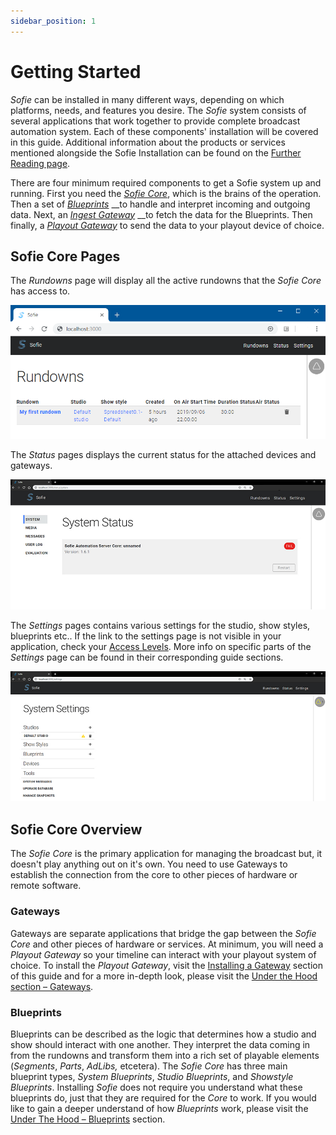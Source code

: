 ```yaml
---
sidebar_position: 1
---
```

# Getting Started

_Sofie_ can be installed in many different ways, depending on which platforms, needs, and features you desire. The _Sofie_ system consists of several applications that work together to provide complete broadcast automation system. Each of these components' installation will be covered in this guide. Additional information about the products or services mentioned alongside the Sofie Installation can be found on the [Further Reading page](../resources.md).

There are four minimum required components to get a Sofie system up and running. First you need the [_Sofie Core_](installing-sofie-server-core.md), which is the brains of the operation. Then a set of [_Blueprints_](installing-blueprints.md) __to handle and interpret incoming and outgoing data. Next, an [_Ingest Gateway_](installing-a-gateway/rundown-or-newsroom-system-connection/README) __to fetch the data for the Blueprints. Then finally, a [_Playout Gateway_](installing-a-gateway/playout-gateway.md) to send the data to your playout device of choice.



## Sofie Core Pages

The _Rundowns_ page will display all the active rundowns that the _Sofie Core_ has access to. 

![Rundown Page](/img/docs/getting-started/rundowns-in-sofie.png)

The _Status_ pages displays the current status for the attached devices and gateways.

![Status Page &#x2013; Describes the state of Sofie Core](/img/docs/getting-started/status-page.jpg)

The _Settings_ pages contains various settings for the studio, show styles, blueprints etc.. If the link to the settings page is not visible in your application, check your [Access Levels](./sofie-navigation.md). More info on specific parts of the _Settings_ page can be found in their corresponding guide sections. 

![Settings Page &#x2013; Describes how the Core is configured](/img/docs/getting-started/settings-page.jpg)

## Sofie Core Overview

The _Sofie_ _Core_ is the primary application for managing the broadcast but, it doesn't play anything out on it's own. You need to use Gateways to establish the connection from the core to other pieces of hardware or remote software. 

### Gateways

Gateways are separate applications that bridge the gap between the _Sofie Core_ and other pieces of hardware or services. At minimum, you will need a _Playout Gateway_ so your timeline can interact with your playout system of choice. To install the _Playout Gateway_, visit the [Installing a Gateway](installing-a-gateway/intro) section of this guide and for a more in-depth look, please visit the [Under the Hood section – Gateways](../dictionary#gateways). 

### Blueprints

Blueprints can be described as the logic that determines how a studio and show should interact with one another. They interpret the data coming in from the rundowns and transform them into a rich set of playable elements \(_Segments_, _Parts_, _AdLibs,_ etcetera\). The _Sofie Core_ has three main blueprint types, _System Blueprints_, _Studio Blueprints_, and _Showstyle Blueprints_. Installing _Sofie_ does not require you understand what these blueprints do, just that they are required for the _Core_ to work. If you would like to gain a deeper understand of how _Blueprints_ work, please visit the [Under The Hood – Blueprints](../dictionary#blueprints) section.

